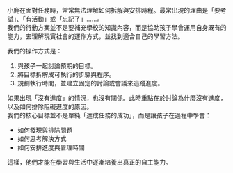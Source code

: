 小鹿在面對任務時，常常無法理解如何拆解與安排時程。最常出現的理由是「要考試」、「有活動」或「忘記了」……。  
我們的行動方案並不是要補充學校的知識內容，而是協助孩子學會運用自身既有的能力，去理解現實社會的運作方式，並找到適合自己的學習方法。

我們的操作方式是：
1. 與孩子一起討論預期的目標。    
2. 將目標拆解成可執行的步驟與程序。    
3. 規劃執行時間，並建立固定的討論或會議來追蹤進度。   

如果出現「沒有進度」的情況，也沒有關係。此時重點在於討論為什麼沒有進度，以及如何排除阻礙進度的原因。  
我們的核心目標並不是單純「達成任務的成功」，而是讓孩子在過程中學會：
- 如何發現與排除問題    
- 如何思考解決方式    
- 如何安排進度與管理時間    

這樣，他們才能在學習與生活中逐漸培養出真正的自主能力。